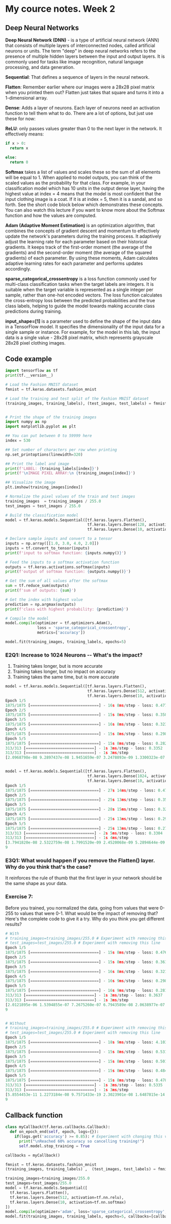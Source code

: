 # My cource notes. Week 2

## Deep Neural Networks

**Deep Neural Network (DNN)** - is a type of artificial neural network (ANN) that consists of multiple layers of
interconnected nodes, called artificial neurons or units. The term "deep" in deep neural networks refers to the presence
of multiple hidden layers between the input and output layers. It is commonly used for tasks like image recognition,
natural language processing, and data generation.

**Sequential**: That defines a sequence of layers in the neural network.

**Flatten**: Remember earlier where our images were a 28x28 pixel matrix when you printed them out? Flatten just takes
that square and turns it into a 1-dimensional array.

**Dense**: Adds a layer of neurons. Each layer of neurons need an activation function to tell them what to do. There are
a lot of options, but just use these for now:

**ReLU**: only passes values greater than 0 to the next layer in the network. It effectively means:

```py
if x > 0: 
  return x

else: 
  return 0
```

**Softmax** takes a list of values and scales these so the sum of all elements will be equal to 1. When applied to model
outputs, you can think of the scaled values as the probability for that class. For example, in your classification model
which has 10 units in the output dense layer, having the highest value at index = 4 means that the model is most
confident that the input clothing image is a coat. If it is at index = 5, then it is a sandal, and so forth. See the
short code block below which demonstrates these concepts. You can also watch this lecture if you want to know more about
the Softmax function and how the values are computed.

**Adam (Adaptive Moment Estimation)** is an optimization algorithm, that combines the concepts of gradient descent and
momentum to effectively update the network's parameters during the training process. It adaptively adjust the learning
rate for each parameter based on their historical gradients. It keeps track of the first-order moment (the average of
the gradients) and the second-order moment (the average of the squared gradients) of each parameter. By using these
moments, Adam calculates adaptive learning rates for each parameter and performs updates accordingly.

**sparse_categorical_crossentropy** is a loss function commonly used for multi-class classification tasks when the target
labels are integers. It is suitable when the target variable is represented as a single integer per sample, rather than
one-hot encoded vectors. The loss function calculates the cross-entropy loss between the predicted probabilities and
the true class labels, helping to guide the model towards making accurate class predictions during training.

**input_shape=[1]** is a parameter used to define the shape of the input data in a TensorFlow model. It specifies the
dimensionality of the input data for a single sample or instance. For example, for the model in this lab, the input data
is a single value - 28x28 pixel matrix, which represents grayscale 28x28 pixel clothing images.

## Code example

```py
import tensorflow as tf
print(tf.__version__)

# Load the Fashion MNIST dataset
fmnist = tf.keras.datasets.fashion_mnist

# Load the training and test split of the Fashion MNIST dataset
(training_images, training_labels), (test_images, test_labels) = fmnist.load_data()


# Print the shape of the training images
import numpy as np
import matplotlib.pyplot as plt

## You can put between 0 to 59999 here
index = 530

## Set number of characters per row when printing
np.set_printoptions(linewidth=320)

## Print the label and image
print(f'LABEL: {training_labels[index]}')
print(f'\nIMAGE PIXEL ARRAY:\n {training_images[index]}')

## Visualize the image
plt.imshow(training_images[index])

# Normalize the pixel values of the train and test images
training_images  = training_images / 255.0
test_images = test_images / 255.0

# Build the classification model
model = tf.keras.models.Sequential([tf.keras.layers.Flatten(), 
                                    tf.keras.layers.Dense(128, activation=tf.nn.relu), 
                                    tf.keras.layers.Dense(10, activation=tf.nn.softmax)])

# Declare sample inputs and convert to a tensor
inputs = np.array([[1.0, 3.0, 4.0, 2.0]])
inputs = tf.convert_to_tensor(inputs)
print(f'input to softmax function: {inputs.numpy()}')

# Feed the inputs to a softmax activation function
outputs = tf.keras.activations.softmax(inputs)
print(f'output of softmax function: {outputs.numpy()}')

# Get the sum of all values after the softmax
sum = tf.reduce_sum(outputs)
print(f'sum of outputs: {sum}')

# Get the index with highest value
prediction = np.argmax(outputs)
print(f'class with highest probability: {prediction}')

# Compile the model
model.compile(optimizer = tf.optimizers.Adam(),
              loss = 'sparse_categorical_crossentropy',
              metrics=['accuracy'])

model.fit(training_images, training_labels, epochs=5)
```

### E2Q1: Increase to 1024 Neurons -- What's the impact?

1. Training takes longer, but is more accurate
2. Training takes longer, but no impact on accuracy
3. Training takes the same time, but is more accurate

```py
model = tf.keras.models.Sequential([tf.keras.layers.Flatten(),
                                    tf.keras.layers.Dense(512, activation=tf.nn.relu), # Try experimenting with this layer
                                    tf.keras.layers.Dense(10, activation=tf.nn.softmax)])
Epoch 1/5
1875/1875 [==============================] - 16s 8ms/step - loss: 0.4775
Epoch 2/5
1875/1875 [==============================] - 15s 8ms/step - loss: 0.3589
Epoch 3/5
1875/1875 [==============================] - 16s 8ms/step - loss: 0.3237
Epoch 4/5
1875/1875 [==============================] - 15s 8ms/step - loss: 0.2980
Epoch 5/5
1875/1875 [==============================] - 15s 8ms/step - loss: 0.2820
313/313 [==============================] - 1s 3ms/step - loss: 0.3352
313/313 [==============================] - 1s 3ms/step
[2.0968798e-08 9.2897437e-08 1.9451659e-07 3.2478893e-09 1.3300323e-07 1.6540046e-03 1.4429827e-06 2.6723951e-02 2.5486682e-07 9.7161990e-01]


model = tf.keras.models.Sequential([tf.keras.layers.Flatten(),
                                    tf.keras.layers.Dense(1024, activation=tf.nn.relu), # Try experimenting with this layer
                                    tf.keras.layers.Dense(10, activation=tf.nn.softmax)])
Epoch 1/5
1875/1875 [==============================] - 27s 14ms/step - loss: 0.4702
Epoch 2/5
1875/1875 [==============================] - 25s 13ms/step - loss: 0.3549
Epoch 3/5
1875/1875 [==============================] - 28s 15ms/step - loss: 0.3209
Epoch 4/5
1875/1875 [==============================] - 25s 13ms/step - loss: 0.2955
Epoch 5/5
1875/1875 [==============================] - 25s 13ms/step - loss: 0.2770
313/313 [==============================] - 2s 5ms/step - loss: 0.3304
313/313 [==============================] - 1s 4ms/step
[3.7941820e-08 2.5322759e-08 1.7991520e-09 2.4520068e-09 5.2894644e-09 3.1491887e-04 2.5391514e-06 4.3464679e-02 1.9777929e-08 9.5621777e-01]
9
```

### E3Q1: What would happen if you remove the Flatten() layer. Why do you think that's the case?

It reinforces the rule of thumb that the first layer in your network should be the same shape as your data.

### Exercise 7:

Before you trained, you normalized the data, going from values that were 0-255 to values that were 0-1. What would be the impact of removing that? Here's the complete code to give it a try. Why do you think you get different results?

```py
# With
# training_images=training_images/255.0 # Experiment with removing this line
# test_images=test_images/255.0 # Experiment with removing this line
Epoch 1/5
1875/1875 [==============================] - 15s 8ms/step - loss: 0.4765
Epoch 2/5
1875/1875 [==============================] - 15s 8ms/step - loss: 0.3619
Epoch 3/5
1875/1875 [==============================] - 16s 8ms/step - loss: 0.3218
Epoch 4/5
1875/1875 [==============================] - 16s 9ms/step - loss: 0.2987
Epoch 5/5
1875/1875 [==============================] - 16s 9ms/step - loss: 0.2815
313/313 [==============================] - 1s 3ms/step - loss: 0.3637
313/313 [==============================] - 1s 3ms/step
[2.0121895e-06 1.5394855e-07 7.2675260e-07 6.7943589e-08 2.0638977e-07 2.5557359e-03 2.4760811e-06 1.8722136e-02 5.7755682e-07 9.7871590e-01]
9


# Without
# training_images=training_images/255.0 # Experiment with removing this line
# test_images=test_images/255.0 # Experiment with removing this line
Epoch 1/5
1875/1875 [==============================] - 18s 9ms/step - loss: 4.1037
Epoch 2/5
1875/1875 [==============================] - 15s 8ms/step - loss: 0.5313
Epoch 3/5
1875/1875 [==============================] - 15s 8ms/step - loss: 0.5014
Epoch 4/5
1875/1875 [==============================] - 15s 8ms/step - loss: 0.4842
Epoch 5/5
1875/1875 [==============================] - 15s 8ms/step - loss: 0.4785
313/313 [==============================] - 1s 3ms/step - loss: 0.5335
313/313 [==============================] - 1s 3ms/step
[5.8554453e-11 1.2273184e-08 9.7571433e-19 2.3023901e-08 1.6487815e-14 1.9018749e-02 4.4875229e-11 5.7924781e-02 6.2831087e-09 9.2305642e-01]
9
```

## Callback function

```py
class myCallback(tf.keras.callbacks.Callback):
  def on_epoch_end(self, epoch, logs={}):
    if(logs.get('accuracy') >= 0.85): # Experiment with changing this value
      print("\nReached 60% accuracy so cancelling training!")
      self.model.stop_training = True

callbacks = myCallback()

fmnist = tf.keras.datasets.fashion_mnist
(training_images, training_labels) ,  (test_images, test_labels) = fmnist.load_data()

training_images=training_images/255.0
test_images=test_images/255.0
model = tf.keras.models.Sequential([
  tf.keras.layers.Flatten(),
  tf.keras.layers.Dense(512, activation=tf.nn.relu),
  tf.keras.layers.Dense(10, activation=tf.nn.softmax)
])
model.compile(optimizer='adam', loss='sparse_categorical_crossentropy', metrics=['accuracy'])
model.fit(training_images, training_labels, epochs=5, callbacks=[callbacks])
```
